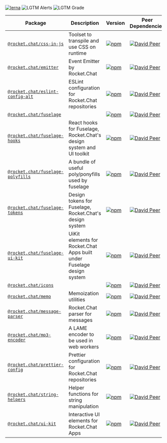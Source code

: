 [![lerna](https://img.shields.io/badge/maintained%20with-lerna-cc00ff.svg)](https://lerna.js.org/) ![LGTM Alerts](https://img.shields.io/lgtm/alerts/github/RocketChat/Rocket.Chat.Fuselage) ![LGTM Grade](https://img.shields.io/lgtm/grade/javascript/github/RocketChat/Rocket.Chat.Fuselage)

Package                                                                        | Description                                                            | Version                                                                                                                                   | Peer Dependencies                                                                                                                                                                                                        | Dev Dependencies                                                                                                                                                                                                      | Dependencies                                                                                                                                                                                        
------------------------------------------------------------------------------ | ---------------------------------------------------------------------- | ----------------------------------------------------------------------------------------------------------------------------------------- | ------------------------------------------------------------------------------------------------------------------------------------------------------------------------------------------------------------------------ | --------------------------------------------------------------------------------------------------------------------------------------------------------------------------------------------------------------------- | ----------------------------------------------------------------------------------------------------------------------------------------------------------------------------------------------------
[`@rocket.chat/css-in-js`](/packages/@rocket.chat/css-in-js)                   | Toolset to transpile and use CSS on runtime                            | [![npm](https://img.shields.io/npm/v/@rocket.chat/css-in-js.svg)](https://www.npmjs.com/package/@rocket.chat/css-in-js)                   | [![David Peer](https://img.shields.io/david/peer/RocketChat/Rocket.Chat.Fuselage.svg?path=packages/css-in-js)](https://david-dm.org/RocketChat/Rocket.Chat.Fuselage?path=packages/css-in-js&type=peer)                   | [![David Dev](https://img.shields.io/david/dev/RocketChat/Rocket.Chat.Fuselage.svg?path=packages/css-in-js)](https://david-dm.org/RocketChat/Rocket.Chat.Fuselage?path=packages/css-in-js&type=dev)                   | [![David](https://img.shields.io/david/RocketChat/Rocket.Chat.Fuselage.svg?path=packages/css-in-js)](https://david-dm.org/RocketChat/Rocket.Chat.Fuselage?path=packages/css-in-js)                  
[`@rocket.chat/emitter`](/packages/@rocket.chat/emitter)                       | Event Emitter by Rocket.Chat                                           | [![npm](https://img.shields.io/npm/v/@rocket.chat/emitter.svg)](https://www.npmjs.com/package/@rocket.chat/emitter)                       | [![David Peer](https://img.shields.io/david/peer/RocketChat/Rocket.Chat.Fuselage.svg?path=packages/emitter)](https://david-dm.org/RocketChat/Rocket.Chat.Fuselage?path=packages/emitter&type=peer)                       | [![David Dev](https://img.shields.io/david/dev/RocketChat/Rocket.Chat.Fuselage.svg?path=packages/emitter)](https://david-dm.org/RocketChat/Rocket.Chat.Fuselage?path=packages/emitter&type=dev)                       | [![David](https://img.shields.io/david/RocketChat/Rocket.Chat.Fuselage.svg?path=packages/emitter)](https://david-dm.org/RocketChat/Rocket.Chat.Fuselage?path=packages/emitter)                      
[`@rocket.chat/eslint-config-alt`](/packages/@rocket.chat/eslint-config-alt)   | ESLint configuration for Rocket.Chat repositories                      | [![npm](https://img.shields.io/npm/v/@rocket.chat/eslint-config-alt.svg)](https://www.npmjs.com/package/@rocket.chat/eslint-config-alt)   | [![David Peer](https://img.shields.io/david/peer/RocketChat/Rocket.Chat.Fuselage.svg?path=packages/eslint-config-alt)](https://david-dm.org/RocketChat/Rocket.Chat.Fuselage?path=packages/eslint-config-alt&type=peer)   | [![David Dev](https://img.shields.io/david/dev/RocketChat/Rocket.Chat.Fuselage.svg?path=packages/eslint-config-alt)](https://david-dm.org/RocketChat/Rocket.Chat.Fuselage?path=packages/eslint-config-alt&type=dev)   | [![David](https://img.shields.io/david/RocketChat/Rocket.Chat.Fuselage.svg?path=packages/eslint-config-alt)](https://david-dm.org/RocketChat/Rocket.Chat.Fuselage?path=packages/eslint-config-alt)  
[`@rocket.chat/fuselage`](/packages/@rocket.chat/fuselage)                     |                                                                        | [![npm](https://img.shields.io/npm/v/@rocket.chat/fuselage.svg)](https://www.npmjs.com/package/@rocket.chat/fuselage)                     | [![David Peer](https://img.shields.io/david/peer/RocketChat/Rocket.Chat.Fuselage.svg?path=packages/fuselage)](https://david-dm.org/RocketChat/Rocket.Chat.Fuselage?path=packages/fuselage&type=peer)                     | [![David Dev](https://img.shields.io/david/dev/RocketChat/Rocket.Chat.Fuselage.svg?path=packages/fuselage)](https://david-dm.org/RocketChat/Rocket.Chat.Fuselage?path=packages/fuselage&type=dev)                     | [![David](https://img.shields.io/david/RocketChat/Rocket.Chat.Fuselage.svg?path=packages/fuselage)](https://david-dm.org/RocketChat/Rocket.Chat.Fuselage?path=packages/fuselage)                    
[`@rocket.chat/fuselage-hooks`](/packages/@rocket.chat/fuselage-hooks)         | React hooks for Fuselage, Rocket.Chat's design system and UI toolkit   | [![npm](https://img.shields.io/npm/v/@rocket.chat/fuselage-hooks.svg)](https://www.npmjs.com/package/@rocket.chat/fuselage-hooks)         | [![David Peer](https://img.shields.io/david/peer/RocketChat/Rocket.Chat.Fuselage.svg?path=packages/fuselage-hooks)](https://david-dm.org/RocketChat/Rocket.Chat.Fuselage?path=packages/fuselage-hooks&type=peer)         | [![David Dev](https://img.shields.io/david/dev/RocketChat/Rocket.Chat.Fuselage.svg?path=packages/fuselage-hooks)](https://david-dm.org/RocketChat/Rocket.Chat.Fuselage?path=packages/fuselage-hooks&type=dev)         | [![David](https://img.shields.io/david/RocketChat/Rocket.Chat.Fuselage.svg?path=packages/fuselage-hooks)](https://david-dm.org/RocketChat/Rocket.Chat.Fuselage?path=packages/fuselage-hooks)        
[`@rocket.chat/fuselage-polyfills`](/packages/@rocket.chat/fuselage-polyfills) | A bundle of useful poly/ponyfills used by fuselage                     | [![npm](https://img.shields.io/npm/v/@rocket.chat/fuselage-polyfills.svg)](https://www.npmjs.com/package/@rocket.chat/fuselage-polyfills) | [![David Peer](https://img.shields.io/david/peer/RocketChat/Rocket.Chat.Fuselage.svg?path=packages/fuselage-polyfills)](https://david-dm.org/RocketChat/Rocket.Chat.Fuselage?path=packages/fuselage-polyfills&type=peer) | [![David Dev](https://img.shields.io/david/dev/RocketChat/Rocket.Chat.Fuselage.svg?path=packages/fuselage-polyfills)](https://david-dm.org/RocketChat/Rocket.Chat.Fuselage?path=packages/fuselage-polyfills&type=dev) | [![David](https://img.shields.io/david/RocketChat/Rocket.Chat.Fuselage.svg?path=packages/fuselage-polyfills)](https://david-dm.org/RocketChat/Rocket.Chat.Fuselage?path=packages/fuselage-polyfills)
[`@rocket.chat/fuselage-tokens`](/packages/@rocket.chat/fuselage-tokens)       | Design tokens for Fuselage, Rocket.Chat's design system                | [![npm](https://img.shields.io/npm/v/@rocket.chat/fuselage-tokens.svg)](https://www.npmjs.com/package/@rocket.chat/fuselage-tokens)       | [![David Peer](https://img.shields.io/david/peer/RocketChat/Rocket.Chat.Fuselage.svg?path=packages/fuselage-tokens)](https://david-dm.org/RocketChat/Rocket.Chat.Fuselage?path=packages/fuselage-tokens&type=peer)       | [![David Dev](https://img.shields.io/david/dev/RocketChat/Rocket.Chat.Fuselage.svg?path=packages/fuselage-tokens)](https://david-dm.org/RocketChat/Rocket.Chat.Fuselage?path=packages/fuselage-tokens&type=dev)       | [![David](https://img.shields.io/david/RocketChat/Rocket.Chat.Fuselage.svg?path=packages/fuselage-tokens)](https://david-dm.org/RocketChat/Rocket.Chat.Fuselage?path=packages/fuselage-tokens)      
[`@rocket.chat/fuselage-ui-kit`](/packages/@rocket.chat/fuselage-ui-kit)       | UiKit elements for Rocket.Chat Apps built under Fuselage design system | [![npm](https://img.shields.io/npm/v/@rocket.chat/fuselage-ui-kit.svg)](https://www.npmjs.com/package/@rocket.chat/fuselage-ui-kit)       | [![David Peer](https://img.shields.io/david/peer/RocketChat/Rocket.Chat.Fuselage.svg?path=packages/fuselage-ui-kit)](https://david-dm.org/RocketChat/Rocket.Chat.Fuselage?path=packages/fuselage-ui-kit&type=peer)       | [![David Dev](https://img.shields.io/david/dev/RocketChat/Rocket.Chat.Fuselage.svg?path=packages/fuselage-ui-kit)](https://david-dm.org/RocketChat/Rocket.Chat.Fuselage?path=packages/fuselage-ui-kit&type=dev)       | [![David](https://img.shields.io/david/RocketChat/Rocket.Chat.Fuselage.svg?path=packages/fuselage-ui-kit)](https://david-dm.org/RocketChat/Rocket.Chat.Fuselage?path=packages/fuselage-ui-kit)      
[`@rocket.chat/icons`](/packages/@rocket.chat/icons)                           |                                                                        | [![npm](https://img.shields.io/npm/v/@rocket.chat/icons.svg)](https://www.npmjs.com/package/@rocket.chat/icons)                           | [![David Peer](https://img.shields.io/david/peer/RocketChat/Rocket.Chat.Fuselage.svg?path=packages/icons)](https://david-dm.org/RocketChat/Rocket.Chat.Fuselage?path=packages/icons&type=peer)                           | [![David Dev](https://img.shields.io/david/dev/RocketChat/Rocket.Chat.Fuselage.svg?path=packages/icons)](https://david-dm.org/RocketChat/Rocket.Chat.Fuselage?path=packages/icons&type=dev)                           | [![David](https://img.shields.io/david/RocketChat/Rocket.Chat.Fuselage.svg?path=packages/icons)](https://david-dm.org/RocketChat/Rocket.Chat.Fuselage?path=packages/icons)                          
[`@rocket.chat/memo`](/packages/@rocket.chat/memo)                             | Memoization utilities                                                  | [![npm](https://img.shields.io/npm/v/@rocket.chat/memo.svg)](https://www.npmjs.com/package/@rocket.chat/memo)                             | [![David Peer](https://img.shields.io/david/peer/RocketChat/Rocket.Chat.Fuselage.svg?path=packages/memo)](https://david-dm.org/RocketChat/Rocket.Chat.Fuselage?path=packages/memo&type=peer)                             | [![David Dev](https://img.shields.io/david/dev/RocketChat/Rocket.Chat.Fuselage.svg?path=packages/memo)](https://david-dm.org/RocketChat/Rocket.Chat.Fuselage?path=packages/memo&type=dev)                             | [![David](https://img.shields.io/david/RocketChat/Rocket.Chat.Fuselage.svg?path=packages/memo)](https://david-dm.org/RocketChat/Rocket.Chat.Fuselage?path=packages/memo)                            
[`@rocket.chat/message-parser`](/packages/@rocket.chat/message-parser)         | Rocket.Chat parser for messages                                        | [![npm](https://img.shields.io/npm/v/@rocket.chat/message-parser.svg)](https://www.npmjs.com/package/@rocket.chat/message-parser)         | [![David Peer](https://img.shields.io/david/peer/RocketChat/Rocket.Chat.Fuselage.svg?path=packages/message-parser)](https://david-dm.org/RocketChat/Rocket.Chat.Fuselage?path=packages/message-parser&type=peer)         | [![David Dev](https://img.shields.io/david/dev/RocketChat/Rocket.Chat.Fuselage.svg?path=packages/message-parser)](https://david-dm.org/RocketChat/Rocket.Chat.Fuselage?path=packages/message-parser&type=dev)         | [![David](https://img.shields.io/david/RocketChat/Rocket.Chat.Fuselage.svg?path=packages/message-parser)](https://david-dm.org/RocketChat/Rocket.Chat.Fuselage?path=packages/message-parser)        
[`@rocket.chat/mp3-encoder`](/packages/@rocket.chat/mp3-encoder)               | A LAME encoder to be used in web workers                               | [![npm](https://img.shields.io/npm/v/@rocket.chat/mp3-encoder.svg)](https://www.npmjs.com/package/@rocket.chat/mp3-encoder)               | [![David Peer](https://img.shields.io/david/peer/RocketChat/Rocket.Chat.Fuselage.svg?path=packages/mp3-encoder)](https://david-dm.org/RocketChat/Rocket.Chat.Fuselage?path=packages/mp3-encoder&type=peer)               | [![David Dev](https://img.shields.io/david/dev/RocketChat/Rocket.Chat.Fuselage.svg?path=packages/mp3-encoder)](https://david-dm.org/RocketChat/Rocket.Chat.Fuselage?path=packages/mp3-encoder&type=dev)               | [![David](https://img.shields.io/david/RocketChat/Rocket.Chat.Fuselage.svg?path=packages/mp3-encoder)](https://david-dm.org/RocketChat/Rocket.Chat.Fuselage?path=packages/mp3-encoder)              
[`@rocket.chat/prettier-config`](/packages/@rocket.chat/prettier-config)       | Prettier configuration for Rocket.Chat repositories                    | [![npm](https://img.shields.io/npm/v/@rocket.chat/prettier-config.svg)](https://www.npmjs.com/package/@rocket.chat/prettier-config)       | [![David Peer](https://img.shields.io/david/peer/RocketChat/Rocket.Chat.Fuselage.svg?path=packages/prettier-config)](https://david-dm.org/RocketChat/Rocket.Chat.Fuselage?path=packages/prettier-config&type=peer)       | [![David Dev](https://img.shields.io/david/dev/RocketChat/Rocket.Chat.Fuselage.svg?path=packages/prettier-config)](https://david-dm.org/RocketChat/Rocket.Chat.Fuselage?path=packages/prettier-config&type=dev)       | [![David](https://img.shields.io/david/RocketChat/Rocket.Chat.Fuselage.svg?path=packages/prettier-config)](https://david-dm.org/RocketChat/Rocket.Chat.Fuselage?path=packages/prettier-config)      
[`@rocket.chat/string-helpers`](/packages/@rocket.chat/string-helpers)         | Helper functions for string manipulation                               | [![npm](https://img.shields.io/npm/v/@rocket.chat/string-helpers.svg)](https://www.npmjs.com/package/@rocket.chat/string-helpers)         | [![David Peer](https://img.shields.io/david/peer/RocketChat/Rocket.Chat.Fuselage.svg?path=packages/string-helpers)](https://david-dm.org/RocketChat/Rocket.Chat.Fuselage?path=packages/string-helpers&type=peer)         | [![David Dev](https://img.shields.io/david/dev/RocketChat/Rocket.Chat.Fuselage.svg?path=packages/string-helpers)](https://david-dm.org/RocketChat/Rocket.Chat.Fuselage?path=packages/string-helpers&type=dev)         | [![David](https://img.shields.io/david/RocketChat/Rocket.Chat.Fuselage.svg?path=packages/string-helpers)](https://david-dm.org/RocketChat/Rocket.Chat.Fuselage?path=packages/string-helpers)        
[`@rocket.chat/ui-kit`](/packages/@rocket.chat/ui-kit)                         | Interactive UI elements for Rocket.Chat Apps                           | [![npm](https://img.shields.io/npm/v/@rocket.chat/ui-kit.svg)](https://www.npmjs.com/package/@rocket.chat/ui-kit)                         | [![David Peer](https://img.shields.io/david/peer/RocketChat/Rocket.Chat.Fuselage.svg?path=packages/ui-kit)](https://david-dm.org/RocketChat/Rocket.Chat.Fuselage?path=packages/ui-kit&type=peer)                         | [![David Dev](https://img.shields.io/david/dev/RocketChat/Rocket.Chat.Fuselage.svg?path=packages/ui-kit)](https://david-dm.org/RocketChat/Rocket.Chat.Fuselage?path=packages/ui-kit&type=dev)                         | [![David](https://img.shields.io/david/RocketChat/Rocket.Chat.Fuselage.svg?path=packages/ui-kit)](https://david-dm.org/RocketChat/Rocket.Chat.Fuselage?path=packages/ui-kit)                        